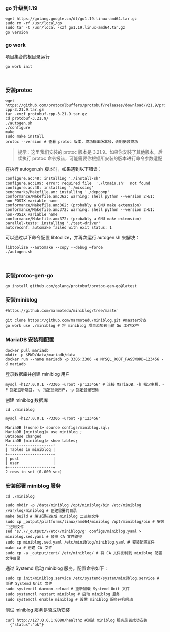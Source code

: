 ### go 升级到1.19
```shell
wget https://golang.google.cn/dl/go1.19.linux-amd64.tar.gz
sudo rm -rf /usr/local/go
sudo tar -C /usr/local -xzf go1.19.linux-amd64.tar.gz
go version
```

### go work
项目集合的根目录运行
```shell
go work init
```
&nbsp;

### 安装protoc
```shell
wget https://github.com/protocolbuffers/protobuf/releases/download/v21.9/protobuf-cpp-3.21.9.tar.gz
tar -xvzf protobuf-cpp-3.21.9.tar.gz
cd protobuf-3.21.9/
./autogen.sh
./configure
make
sudo make install
protoc --version # 查看 protoc 版本，成功输出版本号，说明安装成功
```

> 提示：这里我们安装的 protoc 版本是 3.21.9。如果你安装了其他版本，后续执行 protoc 命令报错，可能需要你根据所安装的版本进行命令参数适配

在执行 autogen.sh 脚本时，如果遇到以下错误：
```
configure.ac:48: installing './install-sh'
configure.ac:109: error: required file  './ltmain.sh'  not found configure.ac:48: installing './missing'
benchmarks/Makefile.am: installing './depcomp'
conformance/Makefile.am:362: warning: shell python --version 2>&1: non-POSIX variable name
conformance/Makefile.am:362: (probably a GNU make extension)
conformance/Makefile.am:372: warning: shell python --version 2>&1: non-POSIX variable name
conformance/Makefile.am:372: (probably a GNU make extension)
parallel-tests: installing './test-driver'
autoreconf: automake failed with exit status: 1
```
可以通过以下命令配置 libtoolize，并再次运行 autogen.sh 来解决：
```shell
libtoolize --automake --copy --debug –force
./autogen.sh
```
&nbsp;

### 安装protoc-gen-go
```shell
go install github.com/golang/protobuf/protoc-gen-go@latest
```

### 安装miniblog
```shell
#https://github.com/marmotedu/miniblog/tree/master

git clone https://github.com/marmotedu/miniblog.git #master分支
go work use ./miniblog # 将 miniblog 项目添加到当前 Go 工作区中
```

### MariaDB 安装和配置
```shell
docker pull mariadb
mkdir -p $PWD/data/mariadb/data
docker run --name mariadb -p 3306:3306 -e MYSQL_ROOT_PASSWORD=123456 -d mariadb
```

登录数据库并创建 miniblog 用户
```shell
mysql -h127.0.0.1 -P3306 -uroot -p'123456' # 连接 MariaDB，-h 指定主机，-P 指定监听端口，-u 指定登录用户，-p 指定登录密码
```

创建 miniblog 数据库
```shell
cd ./miniblog

mysql -h127.0.0.1 -P3306 -uroot -p'123456'

MariaDB [(none)]> source configs/miniblog.sql; 
MariaDB [miniblog]> use miniblog ; 
Database changed
MariaDB [miniblog]> show tables; 
+--------------------+
| Tables_in_miniblog |
+--------------------+
| post               |
| user               |
+--------------------+
2 rows in set (0.000 sec)
```

### 安装部署 miniblog 服务
```shell
cd ./miniblog

sudo mkdir -p /data/miniblog /opt/miniblog/bin /etc/miniblog /var/log/miniblog # 创建需要的目录
make build # 编译源码生成 miniblog 二进制文件
sudo cp _output/platforms/linux/amd64/miniblog /opt/miniblog/bin # 安装二进制文件
sed 's/.\/_output/\/etc\/miniblog/g' configs/miniblog.yaml > miniblog.sed.yaml # 替换 CA 文件路径
sudo cp miniblog.sed.yaml /etc/miniblog/miniblog.yaml # 安装配置文件                      
make ca # 创建 CA 文件
sudo cp -a _output/cert/ /etc/miniblog/ # 将 CA 文件复制到 miniblog 配置文件目录
```

通过 Systemd 启动 miniblog 服务。配置命令如下：
```shell
sudo cp init/miniblog.service /etc/systemd/system/miniblog.service # 创建 Systemd Unit 文件
sudo systemctl daemon-reload # 重新加载 Systemd Unit 文件
sudo systemctl restart miniblog # 启动 miniblog 服务
sudo systemctl enable miniblog # 设置 miniblog 服务开机启动
```

测试 miniblog 服务是否成功安装
```shell
curl http://127.0.0.1:8080/healthz #测试 miniblog 服务是否成功安装
  {"status":"ok"}
```